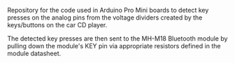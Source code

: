 Repository for the code used in Arduino Pro Mini boards to detect key presses on the analog pins from the voltage dividers created by the keys/buttons on the car CD player.

The detected key presses are then sent to the MH-M18 Bluetooth module by pulling down the module's KEY pin via appropriate resistors defined in the module datasheet.
